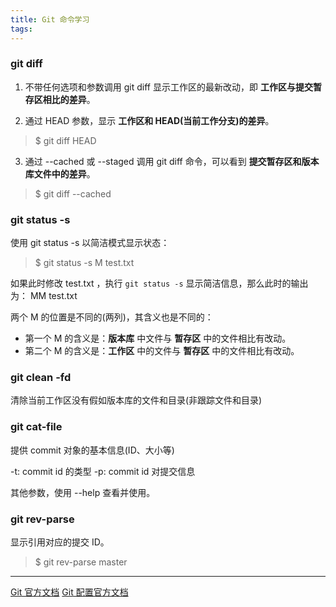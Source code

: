 ```yaml
---
title: Git 命令学习
tags:
---
```



### git diff


1. 不带任何选项和参数调用 git diff 显示工作区的最新改动，即 **工作区与提交暂存区相比的差异**。


2. 通过 HEAD 参数，显示 **工作区和 HEAD(当前工作分支)的差异**。

>$ git diff HEAD

3. 通过 --cached 或 --staged 调用 git diff 命令，可以看到 **提交暂存区和版本库文件中的差异**。

>$ git diff --cached


### git status -s

使用 git status -s 以简洁模式显示状态：

>$ git status -s
M test.txt

如果此时修改 test.txt ，执行 `git status -s` 显示简洁信息，那么此时的输出为：
MM test.txt


两个 M 的位置是不同的(两列)，其含义也是不同的：

* 第一个 M 的含义是：**版本库** 中文件与 **暂存区** 中的文件相比有改动。
* 第二个 M 的含义是：**工作区** 中的文件与 **暂存区** 中的文件相比有改动。


### git clean -fd

清除当前工作区没有假如版本库的文件和目录(非跟踪文件和目录)



### git cat-file 

提供 commit 对象的基本信息(ID、大小等)

-t: commit id 的类型
-p: commit id 对提交信息

其他参数，使用 --help 查看并使用。

### git rev-parse  

显示引用对应的提交 ID。

>$ git rev-parse master



---

[Git 官方文档](https://git-scm.com/docs)
[Git 配置官方文档](https://git-scm.com/docs/git-config)